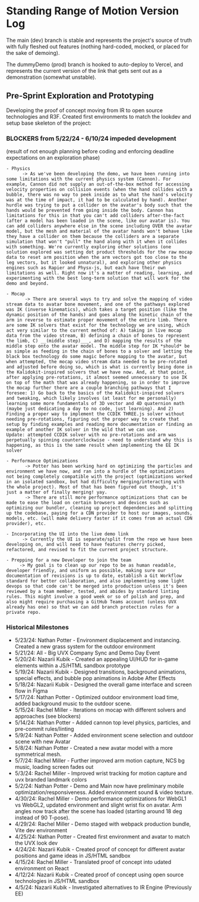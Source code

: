 # Standing Range of Motion Version Log

The main (dev) branch is stable and represents the project's source of truth with fully fleshed out features (nothing hard-coded, mocked, or placed for the sake of demoing).

The dummyDemo (prod) branch is hooked to auto-deploy to Vercel, and represents the current version of the link that gets sent out as a demonstration (somewhat unstable).


## Pre-Sprint Exploration and Prototyping
Developing the proof of concept moving from IR to open source technologies and R3F. Created first environments to match the lookdev and setup base skeleton of the project:

### BLOCKERS from 5/22/24 - 6/10/24 impeded development 
(result of not enough planning before coding and enforcing deadline expectations on an exploration phase)

```
- Physics
      -> As we've been developing the demo, we have been running into some limitations with the current physics system (Cannon). For example, Cannon did not supply an out-of-the-box method for accessing velocity properties on collision events (when the hand collides with a bubble, there was no way to peek inside as to what the hand's velocity was at the time of impact, it had to be calculated by hand). Another hurdle was trying to put a collider on the avatar's body such that the hands would be prevented from going inside the body. Cannon has limitations for this in that you can't add colliders after-the-fact (after a model has been loaded in the scene, like our avatar is). You can add colliders anywhere else in the scene including OVER the avatar model, but the mesh and material of the avatar hands won't behave like they have a collider on them because the colliders are a separate simulation that won't "pull" the hand along with it when it collides with something. We're currently exploring other solutions (one solution explored was setting dot product thresholds for the raw mocap data to reset arm position when the arm vectors got too close to the leg vectors, but it looked unnatural), and exploring other physics engines such as Rapier and Physx-js, but each have their own limitations as well. Right now it's a matter of reading, learning, and experimenting with the best long-term solution that will work for the demo and beyond.
```
```
- Mocap
       -> There are several ways to try and solve the mapping of video stream data to avatar bone movement, and one of the pathways explored was IK (inverse kinematics), which takes a target position (like the dynamic position of the hands) and goes along the kinetic chain of the arm in reverse to estimate proper movement of the entire limb. There are some IK solvers that exist for the technology we are using, which act very similar to the current method of: A) taking in live mocap data from the video stream, B) defining a chain of bones to represent the limb, C) __(middle step)___, and D) mapping the results of the middle step onto the avatar model. The middle step for IK *should* be as simple as feeding in the chain of bones to a solver and letting the black box technology do some magic before mapping to the avatar, but when attempted, the mocap video stream data needed to be pre-rotated and adjusted before doing so, which is what is currently being done in the Kalidokit-inspired solvers that we have now. And, at that point, after applying pre-rotations, it almost seemed unnecessary to use IK on top of the math that was already happening, so in order to improve the mocap further there are a couple branching pathways that I foresee: 1) Go back to the basics of the Kalidokit-inspired solvers and tweaking, which likely involves (at least for me personally) learning some more fundamentals of 3D vector and 4D quaternion math (maybe just dedicating a day to no code, just learning). And 2) Finding a proper way to implement the CCDIK THREE.js solver without needing pre-rotations, figuring out the proper way to create that setup by finding examples and reading more documentation or finding an example of another IK solver in the wild that we can use.
Update: attempted CCDIK solver with no pre-rotations and arm was perpetually spinning counterclockwise - need to understand why this is happening, as this is the same result when implementing the EE IK solver
```
```
- Performance Optimizations
       -> Potter has been working hard on optimizing the particles and environment we have now, and ran into a hurdle of the optimizations not being completely compatible with the project (optimizations worked in an isolated sandbox, but had difficulty merging/interacting with the whole project). Most of that has been figured out though, it's just a matter of finally merging! yay.
       -> There are still more performance optimizations that can be made to ease the load on certain browsers and devices such as optimizing our bundler, cleaning up project dependencies and splitting up the codebase, paying for a CDN provider to host our images, sounds, models, etc. (will make delivery faster if it comes from an actual CDN provider), etc.
```
```
- Incorporating the UI into the live demo link
      -> Currently the UI is separate/split from the repo we have been developing on, and will need to have features cherry picked, refactored, and revised to fit the current project structure.
```
```
- Prepping for a new Developer to join the team
     -> My goal is to clean up our repo to be as human readable, developer friendly, and uniform as possible, making sure our documentation of revisions is up to date, establish a Git Workflow standard for better collaboration, and also implementing some light devops so that code can't be merged into production unless it's been reviewed by a team member, tested, and abides by standard linting rules. This might involve a good week or so of polish and prep, and also might require purchasing a GitHub Teams account (unless UVX already has one) so that we can add branch protection rules for a private repo.
```

### Historical Milestones
- 5/23/24: Nathan Potter - Environment displacement and instancing. Created a new grass system for the outdoor environment
- 5/21/24: All - Big UVX Company Sync and Demo Day Event
- 5/20/24: Nazarii Kubik - Created an appealing UI/HUD for in-game elements within a JS/HTML sandbox prototype
- 5/19/24: Nazarii Kubik - Designed transitions, background animations, special effects, and bubble pop animations in Adobe After Effects
- 5/18/24: Nazarii Kubik - Designed the overall game interface and screen flow in Figma
- 5/17/24: Nathan Potter - Optimized outdoor environment load time, added background music to the outdoor scene.
- 5/15/24: Rachel Miller - Iterations on mocap with different solvers and approaches (see blockers)
- 5/14/24: Nathan Potter - Added cannon top level physics, particles, and pre-commit rules/linting
- 5/9/24: Nathan Potter - Added environment scene selection and outdoor scene with new Avatar
- 5/8/24: Nathan Potter - Created a new avatar model with a more symmetrical mesh.
- 5/7/24: Rachel Miller - Further improved arm motion capture, NCS bg music, loading screen fades out
- 5/3/24: Rachel Miller - Improved wrist tracking for motion capture and uvx branded landmark colors
- 5/2/24: Nathan Potter - Demo and Main now have preliminary mobile optimization/responsiveness. Added environment sound & video texture.
- 4/30/24: Rachel Miller - Demo performance optimizations for WebGL1 vs WebGL2, updated environment and slight wrist fix on avatar. Arm angles now track after the scene has loaded (starting around 18 deg instead of 90 T-pose).
- 4/29/24: Rachel Miller - Demo staged with webpack production bundle, Vite dev environment
- 4/25/24: Nathan Potter - Created first environment and avatar to match the UVX look dev
- 4/24/24: Nazarii Kubik - Created proof of concept for different avatar positions and game ideas in JS/HTML sandbox
- 4/15/24: Rachel Miller - Translated proof of concept into udated environment on React
- 4/12/24: Nazarii Kubik - Created proof of concept using open source technologies in JS/HTML sandbox
- 4/5/24: Nazarii Kubik - Investigated alternatives to IR Engine (Previously EE)
